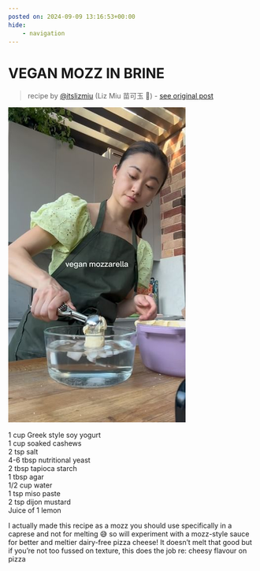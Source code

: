 ```yaml
---
posted on: 2024-09-09 13:16:53+00:00
hide:
    - navigation
---
```


# VEGAN MOZZ IN BRINE  

> recipe by [@itslizmiu](https://www.instagram.com/itslizmiu/) 
(Liz Miu 苗可玉 🍐) - [see original post](https://instagram.com/p/C_sp8a1y0IF)

![](../img/itslizmiu_09-09-2024_1309.png)

1 cup Greek style soy yogurt  
1 cup soaked cashews   
2 tsp salt  
4-6 tbsp nutritional yeast  
2 tbsp tapioca starch  
1 tbsp agar  
1/2 cup water  
1 tsp miso paste  
2 tsp dijon mustard  
Juice of 1 lemon   
  
I actually made this recipe as a mozz you should use specifically in a caprese and not for melting 😅 so will experiment with a mozz-style sauce for better and meltier dairy-free pizza cheese! It doesn’t melt that good but if you’re not too fussed on texture, this does the job re: cheesy flavour on pizza   